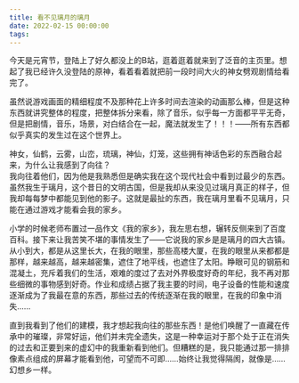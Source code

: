 ```yaml
---
title: 看不见璃月的璃月
date: 2022-02-15 00:00:00
tags: 
---
```

今天是元宵节，登陆上了好久都没上的B站，逛着逛着就来到了泛音的主页里。想起了我已经许久没登陆的原神，看着看着就把前一段时间大火的神女劈观剧情给看完了。  

虽然说游戏画面的精细程度不及那种花上许多时间去渲染的动画那么棒，但是这种东西就讲究整体的程度，把整体拆分来看，除了音乐，似乎每一方面都平平无奇，但是把剧情，音乐，场景，对白结合在一起，魔法就发生了！！！——所有东西都似乎真实的发生过在这个世界上。  

神女，仙鹤，云雾，山峦，琉璃，神仙，灯笼，这些拥有神话色彩的东西融合起来，为什么让我感到了向往？  
我向往着他们，因为他是我熟悉但是确实我在这个现代社会中看到过最少的东西。虽然我生于璃月，这个昔日的文明古国，但是我却从来没见过璃月真正的样子，但我却每每梦中都能见到他的影子。这就是最扯的东西，我在璃月里看不见璃月，只能在通过游戏才能看会我的家乡。  

小学的时候老师布置过一品作文《我的家乡》，我左思右想，辗转反侧来到了百度百科。接下来让我苦笑不堪的事情发生了——它说我的家乡是是璃月的四大古镇。  
从小到大，都是从这里长大，在我的眼里，那些高楼大厦，在我的眼里从来都都是那样，越来越高，越来越密集，遮住了地平线，也遮住了太阳。睁眼可见的钢筋和混凝土，充斥着我们的生活，艰难的度过了去对外界极度好奇的年纪，我不再对那些细微的事物感到好奇。作业和成绩占据了我主要的时间，电子设备的性能和速度逐渐成为了我最在意的东西，那些过去的传统逐渐在我的眼里，在我的印象中消失……  

直到我看到了他们的建模，我才想起我向往的那些东西！是他们唤醒了一直藏在传承中的璀璨，非常好运，他们并未完全遗失，这是一种幸运对于那个处于正在消失的过去和正要到来的虚幻中的我重新看到他们。但糟糕的是，我只能通过那一排排像素点组成的屏幕才能看到他，可望而不可即……始终让我觉得隔阂，就像是……幻想乡一样。  
